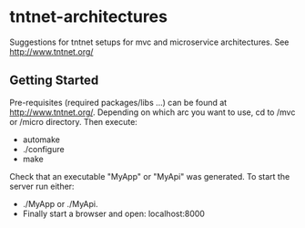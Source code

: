 # tntnet-architectures
Suggestions for tntnet setups for mvc and microservice architectures. See http://www.tntnet.org/

## Getting Started
Pre-requisites (required packages/libs ...) can be found at http://www.tntnet.org/.
Depending on which arc you want to use, cd to /mvc or /micro directory. Then execute:

* automake
* ./configure
* make

Check that an executable "MyApp" or "MyApi" was generated. To start the server run either:
* ./MyApp or ./MyApi.
* Finally start a browser and open: localhost:8000
